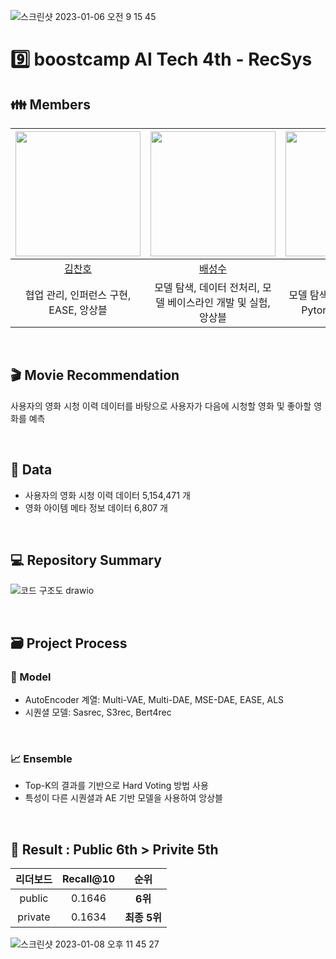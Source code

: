 ![스크린샷 2023-01-06 오전 9 15 45](https://user-images.githubusercontent.com/94108712/210904175-1db22a0d-97be-438b-8af0-24214a5342af.png)

# 9️⃣ boostcamp AI Tech 4th - RecSys

## 👪 Members
| [<img src="https://avatars.githubusercontent.com/u/94108712?v=4" width="200px">](https://github.com/KChanho) | [<img src="https://avatars.githubusercontent.com/u/22442453?v=4" width="200px">](https://github.com/sungsubae) | [<img src="https://avatars.githubusercontent.com/u/28619804?v=4" width="200px">](https://github.com/JJI-Hoon) | [<img src="https://avatars.githubusercontent.com/u/71113430?v=4" width="200px">](https://github.com/sobin98) | [<img src="https://avatars.githubusercontent.com/u/75313644?v=4" width="200px">](https://github.com/dnjstka0307) |
| :--------------------------------------------------------------------------------------: | :----------------------------------------------------------------------------------------------: | :--------------------------------------------------------------------------------------: | :--------------------------------------------------------------------------------------: | :--------------------------------------------------------------------------------------:
|                          [김찬호](https://github.com/KChanho)                           |                            [배성수](https://github.com/sungsubae)                             |                        [이지훈](https://github.com/JJI-Hoon)                           |                          [정소빈](https://github.com/sobin98)                           |                            [조원삼](https://github.com/dnjstka0307) |
| 협업 관리, 인퍼런스 구현, EASE, 앙상블 | 모델 탐색, 데이터 전처리, 모델 베이스라인 개발 및 실험, 앙상블 | 모델 탐색 및 실험, Nue-MF Pytorch Project 개발 | 모델 탐색 및 실험 | EDA, DeepFM, Bert4rec |

<br /> 

## 🎬 Movie Recommendation
사용자의 영화 시청 이력 데이터를 바탕으로 사용자가 다음에 시청할 영화 및 좋아할 영화를 예측

<br /> 


## 📄 Data
- 사용자의 영화 시청 이력 데이터 5,154,471 개
- 영화 아이템 메타 정보 데이터 6,807 개

<br /> 

## 💻 Repository Summary
![코드 구조도 drawio](https://user-images.githubusercontent.com/94108712/211151400-d7469957-c0db-48d2-8765-8ecc9e4c3270.png)

<br /> 

## 🗃 Project Process

### 🤖 Model
- AutoEncoder 계열: Multi-VAE, Multi-DAE, MSE-DAE, EASE, ALS
- 시퀀셜 모델: Sasrec, S3rec, Bert4rec

<br /> 

### 📈 Ensemble
- Top-K의 결과를 기반으로 Hard Voting 방법 사용
- 특성이 다른 시퀀셜과 AE 기반 모델을 사용하여 앙상블

<br /> 

## 🏅 Result : Public 6th > Privite 5th


|리더보드| Recall@10 | 순위 |
|:--------:|:------:|:----------:|
|public| 0.1646 | **6위** |
|private| 0.1634 | **최종 5위** |

![스크린샷 2023-01-08 오후 11 45 27](https://user-images.githubusercontent.com/94108712/217742589-5ae82226-622b-4f06-b7eb-04f68a35e03e.png)

<br /> 
